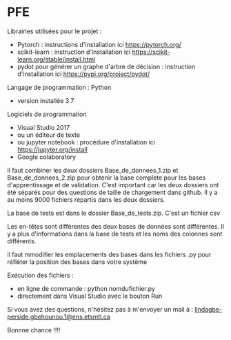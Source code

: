 # PFE

Librairies utilisées pour le projet :
  - Pytorch : instructions d'installation ici https://pytorch.org/
  - scikit-learn : instruction d'installation ici https://scikit-learn.org/stable/install.html
  - pydot pour générer un graphe d'arbre de décision : instruction d'installation ici https://pypi.org/project/pydot/
 
Langage de programmation : Python 
  - version installée 3.7

Logiciels de programmation
  - Visual Studio 2017
  - ou un éditeur de texte
  - ou jupyter notebook : procédure d'installation ici https://jupyter.org/install
  - Google colaboratory 

Il faut combiner les deux dossiers Base_de_donnees_1.zip et Base_de_donnees_2.zip pour obtenir la base complète pour les bases d'apprentissage et de validation. C'est important car les deux dossiers ont été séparés pour des questions de taille de chargement dans github. Il y a au moins 9000 fichiers répartis dans les deux dossiers. 

La base de tests est dans le dossier Base_de_tests.zip. C'est un fichier csv

Les en-têtes sont différentes des deux bases de données sont différentes. Il y a plus d'informations dans la base de tests et les noms des colonnes sont différents.

il faut mmodifier les emplacements des bases dans les fichiers .py pour réfléter la position des bases dans votre système

Exécution des fichiers :
- en ligne de commande : python nomdufichier.py
- directement dans Visual Studio avec le bouton Run


Si vous avez des questions, n'hésitez pas à m'envoyer un mail à : lindagbe-perside.gbehounou.1@ens.etsmtl.ca


Bonnne chance !!!!
